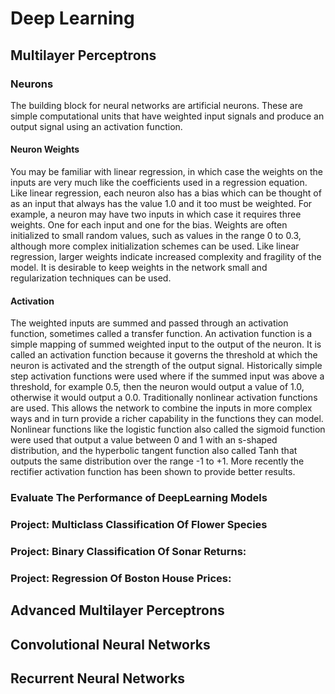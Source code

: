 # Deep Learning
## Multilayer Perceptrons
### Neurons
The building block for neural networks are artificial neurons. These are simple computational units that have weighted input signals and produce an output signal using an activation function.
#### Neuron Weights
You may be familiar with linear regression, in which case the weights on the inputs are very much like the coefficients used in a regression equation. Like linear regression, each neuron also has a bias which can be thought of as an input that always has the value 1.0 and it too must be weighted. For example, a neuron may have two inputs in which case it requires three weights. One for each input and one for the bias. Weights are often initialized to small random values, such as values in the range 0 to 0.3, although more complex initialization schemes can be used. Like linear regression, larger weights indicate increased complexity and fragility of the model. It is desirable to keep weights in the network small and regularization techniques can be used.
#### Activation
The weighted inputs are summed and passed through an activation function, sometimes called a transfer function. An activation function is a simple mapping of summed weighted input to the output of the neuron. It is called an activation function because it governs the threshold at which the neuron is activated and the strength of the output signal. Historically simple step activation functions were used where if the summed input was above a threshold, for example 0.5, then the neuron would output a value of 1.0, otherwise it would output a 0.0. Traditionally nonlinear activation functions are used. This allows the network to combine the inputs in more complex ways and in turn provide a richer capability in the functions they can model. Nonlinear functions like the logistic function also called the sigmoid function were used that output a value between 0 and 1 with an s-shaped distribution, and the hyperbolic tangent function also called Tanh that outputs the same distribution over the range -1 to +1. More recently the rectifier activation function has been shown to provide better results.


### Evaluate The Performance of DeepLearning Models
### Project: Multiclass Classification Of Flower Species
### Project: Binary Classification Of Sonar Returns:
### Project: Regression Of Boston House Prices:
## Advanced Multilayer Perceptrons
## Convolutional Neural Networks
## Recurrent Neural Networks
